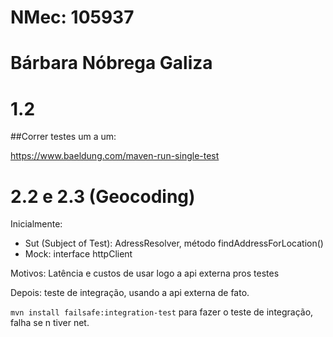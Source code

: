 # NMec: 105937
# Bárbara Nóbrega Galiza

# 1.2

##Correr testes um a um:

https://www.baeldung.com/maven-run-single-test

# 2.2 e 2.3 (Geocoding)

Inicialmente:

* Sut (Subject of Test): AdressResolver, método findAddressForLocation()
* Mock: interface httpClient

Motivos: Latência e custos de usar logo a api externa pros testes

Depois: teste de integração, usando a api externa de fato. 

`mvn install failsafe:integration-test` para fazer o teste de integração, falha se n tiver net.
